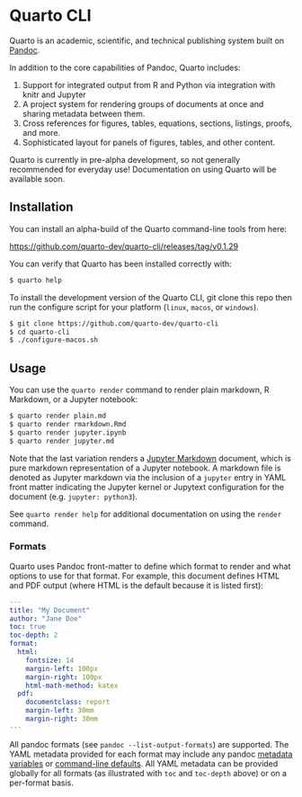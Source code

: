 # Quarto CLI

Quarto is an academic, scientific, and technical publishing system built on [Pandoc](https://pandoc.org).

In addition to the core capabilities of Pandoc, Quarto includes:

1.  Support for integrated output from R and Python via integration with knitr and Jupyter
2.  A project system for rendering groups of documents at once and sharing metadata between them.
3.  Cross references for figures, tables, equations, sections, listings, proofs, and more.
4.  Sophisticated layout for panels of figures, tables, and other content.

Quarto is currently in pre-alpha development, so not generally recommended for everyday use! Documentation on using Quarto will be available soon.

## Installation

You can install an alpha-build of the Quarto command-line tools from here:

<https://github.com/quarto-dev/quarto-cli/releases/tag/v0.1.29>

You can verify that Quarto has been installed correctly with:

``` bash
$ quarto help
```

To install the development version of the Quarto CLI, git clone this repo then run the configure script for your platform (`linux`, `macos`, or `windows`).

``` bash
$ git clone https://github.com/quarto-dev/quarto-cli
$ cd quarto-cli
$ ./configure-macos.sh 
```

## Usage

You can use the `quarto render` command to render plain markdown, R Markdown, or a Jupyter notebook:

``` bash
$ quarto render plain.md
$ quarto render rmarkdown.Rmd
$ quarto render jupyter.ipynb
$ quarto render jupyter.md 
```

Note that the last variation renders a [Jupyter Markdown](https://jupytext.readthedocs.io/en/latest/formats.html#jupytext-markdown) document, which is pure markdown representation of a Jupyter notebook. A markdown file is denoted as Jupyter markdown via the inclusion of a `jupyter` entry in YAML front matter indicating the Jupyter kernel or Jupytext configuration for the document (e.g. `jupyter: python3`).

See `quarto render help` for additional documentation on using the `render` command.

### Formats

Quarto uses Pandoc front-matter to define which format to render and what options to use for that format. For example, this document defines HTML and PDF output (where HTML is the default because it is listed first):

``` yaml
---
title: "My Document"
author: "Jane Doe"
toc: true
toc-depth: 2
format:
  html:
    fontsize: 14
    margin-left: 100px
    margin-right: 100px
    html-math-method: katex
  pdf:
    documentclass: report
    margin-left: 30mm
    margin-right: 30mm
---
```

All pandoc formats (see `pandoc --list-output-formats`) are supported. The YAML metadata provided for each format may include any pandoc [metadata variables](https://pandoc.org/MANUAL.html#variables) or [command-line defaults](https://pandoc.org/MANUAL.html#default-files). All YAML metadata can be provided globally for all formats (as illustrated with `toc` and `toc-depth` above) or on a per-format basis.
